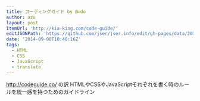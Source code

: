 ```yaml
---
title: コーディングガイド by @mdo
author: azu
layout: post
itemUrl: 'http://kia-king.com/code-guide/'
editJSONPath: 'https://github.com/jser/jser.info/edit/gh-pages/data/2014/09/index.json'
date: '2014-09-08T10:48:16Z'
tags:
  - HTML
  - CSS
  - JavaScript
  - translate
---
```

http://codeguide.co/ の訳
HTMLやCSSやJavaScriptそれぞれを書く時のルールを統一感を持つためのガイドライン
